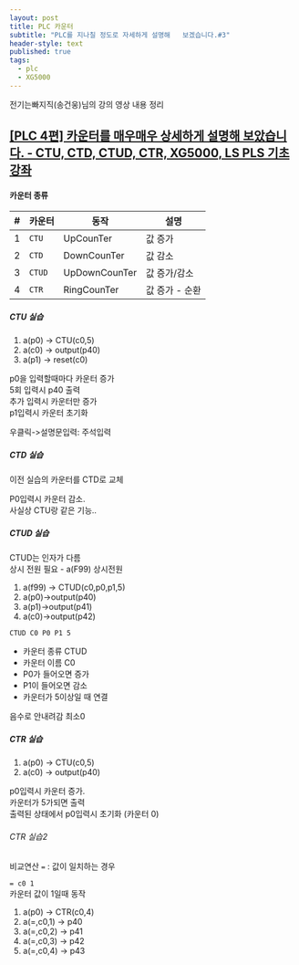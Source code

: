```yaml
---  
layout: post  
title: PLC 카운터  
subtitle: "PLC를 지나칠 정도로 자세하게 설명해   보겠습니다.#3"
header-style: text  
published: true  
tags:  
  - plc  
  - XG5000   
---  
```

전기는빠지직(송건웅)님의 강의 영상 내용 정리  
  
## [[PLC 4편] 카운터를 매우매우 상세하게 설명해   보았습니다. - CTU, CTD, CTUD, CTR, XG5000, LS PLS 기초강좌](https://youtu.be/dowFhTg9wYg?si=tngtn0E6x3H82OAa)  
  
#### 카운터 종류   
  
|#|카운터|동작|설명|  
|---|---|---|---|  
|1|`CTU`|UpCounTer|값 증가|  
|2|`CTD`|DownCounTer|값 감소|  
|3|`CTUD`|UpDownCounTer|값 증가/감소|  
|4|`CTR`|RingCounTer|값 증가 - 순환|  
  
  
##### CTU 실습  
1. a(p0) -> CTU(c0,5)  
2. a(c0) -> output(p40)  
3. a(p1) -> reset(c0)  
  
p0을 입력할때마다 카운터 증가  
5회 입력시 p40 출력  
추가 입력시 카운터만 증가  
p1입력시 카운터 초기화  
  
우클릭->설명문입력: 주석입력  
  
  
##### CTD 실습  
이전 실습의 카운터를 CTD로 교체  
  
P0입력시 카운터 감소.   
사실상 CTU랑 같은 기능..  
  
##### CTUD 실습  
CTUD는 인자가 다름  
상시 전원 필요 - a(F99) 상시전원   
1. a(f99) -> CTUD(c0,p0,p1,5)  
2. a(p0)->output(p40)  
3. a(p1)->output(p41)  
4. a(c0)->output(p42)  
  
`CTUD C0 P0 P1 5`  
- 카운터 종류 CTUD   
- 카운터 이름 C0  
- P0가 들어오면 증가  
- P1이 들어오면 감소  
- 카운터가 5이상일 때 연결  
  
음수로 안내려감 최소0  
  
##### CTR 실습  
1. a(p0) -> CTU(c0,5)  
2. a(c0) -> output(p40)  
  
p0입력시 카운터 증가.   
카운터가 5가되면 출력  
출력된 상태에서 p0입력시 초기화 (카운터 0)  
  
###### CTR 실습2  
  
비교연산 `=` : 값이 일치하는 경우  
  
`= c0 1`  
카운터 값이 1일때 동작   
  
1. a(p0) -> CTR(c0,4)  
2. a(=,c0,1) -> p40  
2. a(=,c0,2) -> p41  
3. a(=,c0,3) -> p42  
4. a(=,c0,4) -> p43  